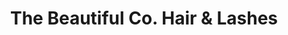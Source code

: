 ---
title: "The Beautiful Co. Hair & Lashes"
url: /greenville/the-beautiful-co-hair-and-lashes/
shop: hairdresser
---
